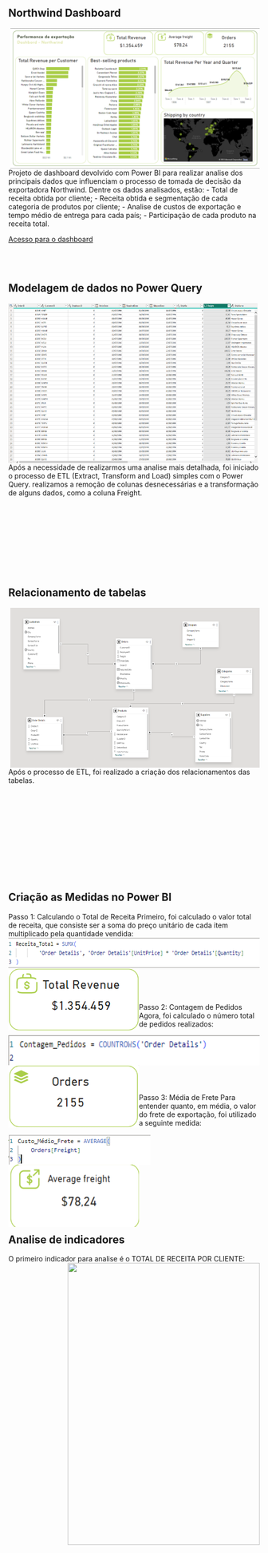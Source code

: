 ## Northwind Dashboard
<img align="right" width="500"  src="https://github.com/lsales7/Portifolio/blob/main/Northwind%20Project/dashboard%20northwind.png?raw=true">
Projeto de dashboard devolvido com Power BI para realizar analise dos principais dados que influenciam o processo de tomada de decisão da exportadora Northwind. Dentre os dados analisados, estão:
- Total de receita obtida por cliente;
- Receita obtida e segmentação de cada categoria de produtos por cliente;
- Analise de custos de exportação e tempo médio de entrega para cada país;
- Participação de cada produto na receita total.

<a href="https://app.powerbi.com/view?r=eyJrIjoiMDMzZDczYWMtYjgyZi00ZDNiLWE0ZjUtNWY4YTkxMDk2MDgzIiwidCI6ImEwYzg2ZDhhLTZlMDgtNDcyYi1hMzI4LWJjNjI0Y2U5ZjA1NyJ9" target="_blank">Acesso para o dashboard</a>

<br><br>

## Modelagem de dados no Power Query
<img align="left" width="500" height="320" src="https://github.com/lsales7/Portifolio/blob/main/Northwind%20Project/power%20query.png?raw=true">
Após a necessidade de realizarmos uma analise mais detalhada, foi iniciado o processo de ETL (Extract, Transform and Load) simples com o Power Query. realizamos a remoção de colunas desnecessárias e a transformação de alguns dados, como a coluna Freight. 

<br><br><br><br><br><br><br><br>

## Relacionamento de tabelas
<img align="right" width="500" height="320" src="https://github.com/lsales7/Portifolio/blob/main/Northwind%20Project/Relacionamento%20de%20tabelas.png?raw=true">
Após o processo de ETL, foi realizado a criação dos relacionamentos das tabelas. 

<br><br><br><br><br><br><br><br><br><br>

## Criação as Medidas no Power BI
Passo 1: Calculando o Total de Receita Primeiro, foi calculado o valor total de receita, que consiste ser a soma do preço unitário de cada item multiplicado pela quantidade vendida:
<img align="left" width="575" height="60" src="https://github.com/lsales7/Portifolio/blob/main/Northwind%20Project/Medidasone.png?raw=true">
<img align="left" width="262" height="125" src="https://github.com/lsales7/Portifolio/blob/main/Northwind%20Project/receita%20total.png?raw=true">

<br><br><br><br><br><br>

Passo 2: Contagem de Pedidos Agora, foi calculado o número total de pedidos realizados:

<img align="left" width="575" height="60" src="https://github.com/lsales7/Portifolio/blob/main/Northwind%20Project/medidatwo.png?raw=true">
<img align="left" width="262" height="125" src="https://github.com/lsales7/Portifolio/blob/main/Northwind%20Project/orders.png?raw=true">

<br><br><br><br><br><br>

Passo 3: Média de Frete Para entender quanto, em média, o valor do frete de exportação, foi utilizado a seguinte medida:

<img align="left" width="285" height="61" src="https://github.com/lsales7/Portifolio/blob/main/Northwind%20Project/medidathree.png?raw=true">
<img align="left" width="262" height="125" src="https://github.com/lsales7/Portifolio/blob/main/Northwind%20Project/frete.png?raw=true">

<br><br><br><br><br><br><br><br><br><br>

## Analise de indicadores

O primeiro indicador para analise é o TOTAL DE RECEITA POR CLIENTE:
<br>
<img align="right" width="385" height="565" src="https://media.licdn.com/dms/image/v2/D4D12AQGN6dqHVuho8g/article-inline_image-shrink_1500_2232/article-inline_image-shrink_1500_2232/0/1734405495812?e=1740009600&v=beta&t=ygK-5vjVawO1BMZPrT7HvnsJc7p1a1YoAymlX7UFKMQ">

<br><br><br>

